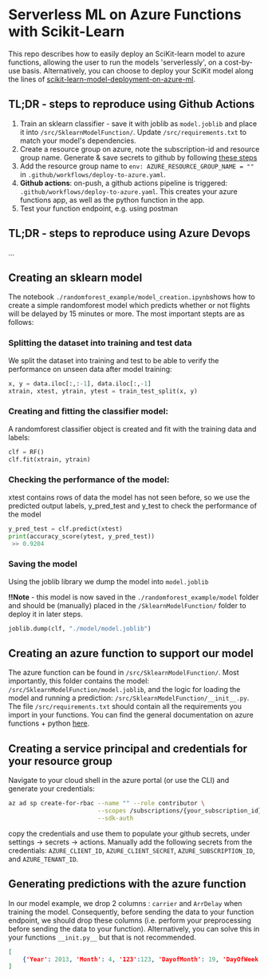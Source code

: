 # Serverless ML on Azure Functions with Scikit-Learn

This repo describes how to easily deploy an SciKit-learn model to azure functions, allowing the user to run the models 'serverlessly', on a cost-by-use basis. Alternatively, you can choose to deploy your SciKit model along the lines of [scikit-learn-model-deployment-on-azure-ml](https://learn.microsoft.com/en-us/azure/databricks/applications/mlflow/scikit-learn-model-deployment-on-azure-ml). 

## TL;DR - steps to reproduce using Github Actions
1. Train an sklearn classifier - save it with joblib as `model.joblib` and place it into `/src/SklearnModelFunction/`. Update `/src/requirements.txt` to match your model's dependencies. 
2. Create a resource group on azure, note the subscription-id and resource group name. Generate & save secrets to github by following [these steps](#creating-a-service-principal-and-credentials-for-your-resource-group)
3. Add the resource group name to `env: AZURE_RESOURCE_GROUP_NAME = ""` in `.github/workflows/deploy-to-azure.yaml`.
4. **Github actions**: on-push, a github actions pipeline is triggered: `.github/workflows/deploy-to-azure.yaml`. This creates your azure functions app, as well as the python function in the app.
5. Test your function endpoint, e.g. using postman

## TL;DR - steps to reproduce using Azure Devops

...

## Creating an sklearn model
The notebook `./randomforest_example/model_creation.ipynb`shows how to create a simple randomforest model which predicts whether or not flights will be delayed by 15 minutes or more. The most important stepts are as follows: 

### Splitting the dataset into training and test data
We split the dataset into training and test to be able to verify the performance on unseen data after model training:
```py 
x, y = data.iloc[:,:-1], data.iloc[:,-1]
xtrain, xtest, ytrain, ytest = train_test_split(x, y)
```

### Creating and fitting the classifier model: 
A randomforest classifier object is created and fit with the training data and labels: 
```py
clf = RF()
clf.fit(xtrain, ytrain)
```

### Checking the performance of the model:
xtest contains rows of data the model has not seen before, so we use the predicted output labels, y_pred_test and y_test to check the performance of the model  
```py
y_pred_test = clf.predict(xtest)
print(accuracy_score(ytest, y_pred_test))
 >> 0.9204
```

### Saving the model
Using the joblib library we dump the model into `model.joblib`

**!!Note** -  this model is now saved in the `./randomforest_example/model` folder and should be (manually) placed in the `/SklearnModelFunction/` folder to deploy it in later steps. 
```py
joblib.dump(clf, "./model/model.joblib")
```

## Creating an azure function to support our model
The azure function can be found in `/src/SklearnModelFunction/`. Most importantly, this folder contains the model: `/src/SklearnModelFunction/model.joblib`, and the logic for loading the model and running a prediction: `/src/SklearnModelFunction/__init__.py`. The file `/src/requirements.txt` should contain all the requirements you import in your functions. You can find the general documentation on azure functions + python [here](https://learn.microsoft.com/en-us/azure/azure-functions/functions-reference-python?tabs=asgi%2Capplication-level).  


## Creating a service principal and credentials for your resource group
Navigate to your cloud shell in the azure portal (or use the CLI) and generate your credentials: 

```bash
az ad sp create-for-rbac --name "" --role contributor \
                         --scopes /subscriptions/{your_subscription_id}/resourceGroups/{your_rg} \
                         --sdk-auth
```

copy the credentials and use them to populate your github secrets, under settings -> secrets -> actions. Manually add the following secrets from the credentials: `AZURE_CLIENT_ID`, `AZURE_CLIENT_SECRET`, `AZURE_SUBSCRIPTION_ID`, and `AZURE_TENANT_ID`. 

## Generating predictions with the azure function
In our model example, we drop 2 columns : `carrier` and `ArrDelay` when training the model. Consequently, before sending the data to your function endpoint, we should drop these columns (i.e. perform your preprocessing before sending the data to your function). Alternatively, you can solve this in your functions `__init.py__` but that is not recommended. 

```json
[
    {'Year': 2013, 'Month': 4, '123':123, 'DayofMonth': 19, 'DayOfWeek': 5,'OriginAirportID': 11433, 'DestAirportID': 13303, 'CRSDepTime': 837, 'DepDelay': '-3.0', 'DepDel15': 0.0, 'CRSArrTime': 1138, 'ArrDelay': 0.0, 'Cancelled': 0.0 }
] 
```


